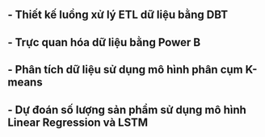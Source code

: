 ## - Thiết kế luồng xử lý ETL dữ liệu bằng DBT
## - Trực quan hóa dữ liệu bằng Power B
## -	Phân tích dữ liệu sử dụng mô hình phân cụm K-means
## -	Dự đoán số lượng sản phẩm sử dụng mô hình Linear Regression và LSTM 
